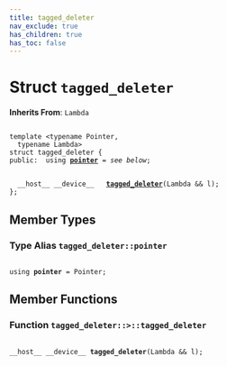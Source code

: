 ```yaml
---
title: tagged_deleter
nav_exclude: true
has_children: true
has_toc: false
---
```


# Struct `tagged_deleter`

**Inherits From**:
`Lambda`

<code class="doxybook">
<span>template &lt;typename Pointer,</span>
<span>&nbsp;&nbsp;typename Lambda&gt;</span>
<span>struct tagged&#95;deleter {</span>
<span>public:</span><span>&nbsp;&nbsp;using <b><a href="/thrust/api/classes/structtagged__deleter.html#using-pointer">pointer</a></b> = <i>see below</i>;</span>
<br>
<span>&nbsp;&nbsp;__host__ __device__ </span><span>&nbsp;&nbsp;<b><a href="/thrust/api/classes/structtagged__deleter.html#function-tagged_deleter">tagged&#95;deleter</a></b>(Lambda && l);</span>
<span>};</span>
</code>

## Member Types

<h3 id="using-pointer">
Type Alias <code>tagged&#95;deleter::pointer</code>
</h3>

<code class="doxybook">
<span>using <b>pointer</b> = Pointer;</span></code>

## Member Functions

<h3 id="function-tagged_deleter">
Function <code>tagged&#95;deleter::&gt;::tagged&#95;deleter</code>
</h3>

<code class="doxybook">
<span>__host__ __device__ </span><span><b>tagged_deleter</b>(Lambda && l);</span></code>


